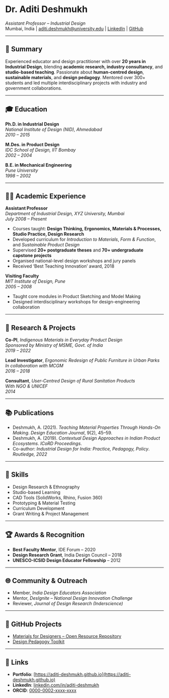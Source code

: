 # Dr. Aditi Deshmukh  
*Assistant Professor – Industrial Design*  
Mumbai, India | aditi.deshmukh@university.edu | [LinkedIn](https://linkedin.com/in/aditi-deshmukh) | [GitHub](https://github.com/aditi-deshmukh)

---

## 🧾 Summary

Experienced educator and design practitioner with over **20 years in Industrial Design**, blending **academic research, industry consultancy**, and **studio-based teaching**. Passionate about **human-centred design**, **sustainable materials**, and **design pedagogy**. Mentored over 300+ students and led multiple interdisciplinary projects with industry and government collaborations.

---

## 🎓 Education

**Ph.D. in Industrial Design**  
*National Institute of Design (NID), Ahmedabad*  
_2010 – 2015_

**M.Des. in Product Design**  
*IDC School of Design, IIT Bombay*  
_2002 – 2004_

**B.E. in Mechanical Engineering**  
*Pune University*  
_1998 – 2002_

---

## 👨‍🏫 Academic Experience

**Assistant Professor**  
*Department of Industrial Design, XYZ University, Mumbai*  
_July 2008 – Present_

- Courses taught: **Design Thinking, Ergonomics, Materials & Processes, Studio Practice, Design Research**
- Developed curriculum for *Introduction to Materials*, *Form & Function*, and *Sustainable Product Design*
- Supervised **20+ postgraduate theses** and **70+ undergraduate capstone projects**
- Organised national-level design workshops and jury panels
- Received ‘Best Teaching Innovation’ award, 2018

**Visiting Faculty**  
*MIT Institute of Design, Pune*  
_2005 – 2008_

- Taught core modules in Product Sketching and Model Making
- Designed interdisciplinary workshops for design-engineering collaboration

---

## 🧪 Research & Projects

**Co-PI**, *Indigenous Materials in Everyday Product Design*  
_Sponsored by Ministry of MSME, Govt. of India_  
_2019 – 2022_

**Lead Investigator**, *Ergonomic Redesign of Public Furniture in Urban Parks*  
_In collaboration with MCGM_  
_2016 – 2018_

**Consultant**, *User-Centred Design of Rural Sanitation Products*  
_With NGO & UNICEF_  
_2014_

---

## 📚 Publications

- Deshmukh, A. (2021). *Teaching Material Properties Through Hands-On Making*. _Design Education Journal_, 9(2), 45–59.
- Deshmukh, A. (2019). *Contextual Design Approaches in Indian Product Ecosystems*. _ICoRD Proceedings_.
- Co-author: *Industrial Design for India: Practice, Pedagogy, Policy*. _Routledge, 2022_

---

## 🧰 Skills

- Design Research & Ethnography  
- Studio-based Learning  
- CAD Tools (SolidWorks, Rhino, Fusion 360)  
- Prototyping & Material Testing  
- Curriculum Development  
- Grant Writing & Project Management

---

## 🏆 Awards & Recognition

- **Best Faculty Mentor**, IDE Forum – 2020  
- **Design Research Grant**, India Design Council – 2018  
- **UNESCO-ICSID Design Educator Fellowship** – 2012  

---

## 🌐 Community & Outreach

- Member, *India Design Educators Association*  
- Mentor, *DesIgnite – National Design Innovation Challenge*  
- Reviewer, *Journal of Design Research (Inderscience)*  

---

## 📁 GitHub Projects

- [Materials for Designers – Open Resource Repository](https://github.com/aditi-deshmukh/materials-for-designers)  
- [Design Pedagogy Toolkit](https://github.com/aditi-deshmukh/design-pedagogy-toolkit)

---

## 🔗 Links

- **Portfolio**: [https://aditi-deshmukh.github.io](https://aditi-deshmukh.github.io)  
- **LinkedIn**: [linkedin.com/in/aditi-deshmukh](https://linkedin.com/in/aditi-deshmukh)  
- **ORCID**: [0000-0002-xxxx-xxxx](https://orcid.org)
